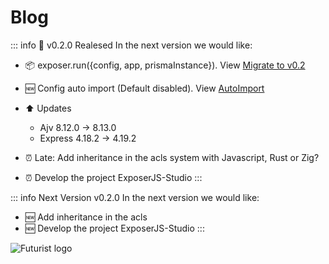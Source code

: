 # Blog

::: info 🎉 v0.2.0 Realesed
In the next version we would like:

- :package: exposer.run({config, app, prismaInstance}). View [Migrate to v0.2](/guide/migrate-to-0-2.md)
- :new: Config auto import (Default disabled). View [AutoImport](/features/default-config.md#autoimport)
- :arrow_up: Updates
  - Ajv 8.12.0 → 8.13.0
  - Express 4.18.2 → 4.19.2



- :alarm_clock: Late: Add inheritance in the acls system with Javascript, Rust or Zig?
- :alarm_clock: Develop the project ExposerJS-Studio
  :::

::: info Next Version v0.2.0
In the next version we would like:

- :new: Add inheritance in the acls
- :new: Develop the project ExposerJS-Studio
  :::

![Futurist logo](/logo.png)
